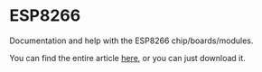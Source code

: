# ESP8266
Documentation and help with the ESP8266 chip/boards/modules. 

You can find the entire article [here](https://eagleanurag.github.io/learn/esp8266/Chap01%20-%20ESP8266.html), or you can just download it.
